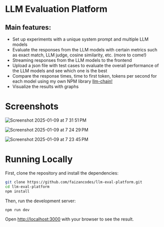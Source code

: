 # LLM Evaluation Platform

## Main features: 
- Set up experiments with a unique system prompt and multiple LLM models
- Evaluate the responses from the LLM models with certain metrics such as exact match, LLM judge, cosine similarity, etc. (more to come!)
- Streaming responses from the LLM models to the frontend
- Upload a json file with test cases to evaluate the overall performance of the LLM models and see which one is the best
- Compare the response times, time to first token, tokens per second for each model using my own NPM library [llm-chain!](https://github.com/faizancodes/llm-chain)
- Visualize the results with graphs


# Screenshots
![Screenshot 2025-01-09 at 7 31 51 PM](https://github.com/user-attachments/assets/cb89e329-b722-4055-b593-cdb2c3d4287c)

![Screenshot 2025-01-09 at 7 24 29 PM](https://github.com/user-attachments/assets/e68b9752-1a32-424b-a224-0efe7127982b)


![Screenshot 2025-01-09 at 7 23 45 PM](https://github.com/user-attachments/assets/f98ab6db-b663-457f-9053-89aafbe4af15)



# Running Locally

First, clone the repository and install the dependencies:

```bash
git clone https://github.com/faizancodes/llm-eval-platform.git
cd llm-eval-platform
npm install
```

Then, run the development server:

```bash
npm run dev
```

Open [http://localhost:3000](http://localhost:3000) with your browser to see the result.
